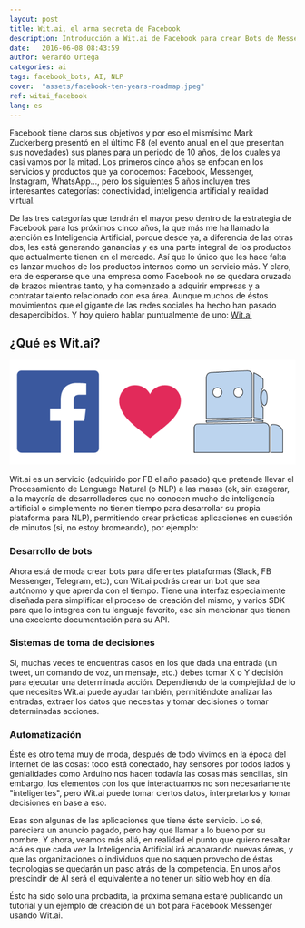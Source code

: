 ```yaml
---
layout: post
title: Wit.ai, el arma secreta de Facebook
description: Introducción a Wit.ai de Facebook para crear Bots de Messenger y otras aplicaciones prácticas de NLP e inteligencia artificial.
date:   2016-06-08 08:43:59
author: Gerardo Ortega
categories: ai
tags: facebook_bots, AI, NLP
cover:  "assets/facebook-ten-years-roadmap.jpeg"
ref: witai_facebook
lang: es
---
```


Facebook tiene claros sus objetivos y por eso el mismísimo Mark Zuckerberg presentó en el último F8 (el evento anual en el que presentan sus novedades) sus planes para un periodo de 10 años, de los cuales ya casi vamos por la mitad. Los primeros cinco años se enfocan en los servicios y productos que ya conocemos: Facebook, Messenger, Instagram, WhatsApp..., pero los siguientes 5 años incluyen tres interesantes categorías: conectividad, inteligencia artificial y realidad virtual.

De las tres categorías que tendrán el mayor peso dentro de la estrategia de Facebook para los próximos cinco años, la que más me ha llamado la atención es Inteligencia Artificial, porque desde ya, a diferencia de las otras dos, les está generando ganancias y es una parte integral de los productos que actualmente tienen en el mercado. Así que lo único que les hace falta es lanzar muchos de los productos internos como un servicio más. Y claro, era de esperarse que una empresa como Facebook no se quedara cruzada de brazos mientras tanto, y ha comenzado a adquirir empresas y a contratar talento relacionado con esa área. Aunque muchos de éstos movimientos que el gigante de las redes sociales ha hecho han pasado desapercibidos. Y hoy quiero hablar puntualmente de uno: <a href="https://wit.ai/" title="Go to Wit.ai" target="blank">Wit.ai</a>

## ¿Qué es Wit.ai?

<a href="https://wit.ai/" title="Go to Wit.ai" target="_blank"><img src="/assets/wit_ai_fb.png" alt="wit-ai-fb" title="Wit.ai y Facebook"></a>

Wit.ai es un servicio (adquirido por FB el año pasado) que pretende llevar el Procesamiento de Lenguage Natural (o NLP) a las masas (ok, sin exagerar, a la mayoría de desarrolladores que no conocen mucho de inteligencia artificial o simplemente no tienen tiempo para desarrollar su propia plataforma para NLP), permitiendo crear prácticas aplicaciones en cuestión de minutos (si, no estoy bromeando), por ejemplo:

### Desarrollo de bots 

Ahora está de moda crear bots para diferentes plataformas (Slack, FB Messenger, Telegram, etc), con Wit.ai podrás crear un bot que sea autónomo y que aprenda con el tiempo. Tiene una interfaz especialmente diseñada para simplificar el proceso de creación del mismo, y varios SDK para que lo integres con tu lenguaje favorito, eso sin mencionar que tienen una excelente documentación para su API.

### Sistemas de toma de decisiones 

Si, muchas veces te encuentras casos en los que dada una entrada (un tweet, un comando de voz, un mensaje, etc.) debes tomar X o Y decisión para ejecutar una determinada acción. Dependiendo de la complejidad de lo que necesites Wit.ai puede ayudar también, permitiéndote analizar las entradas, extraer los datos que necesitas y tomar decisiones o tomar determinadas acciones.

### Automatización 

Éste es otro tema muy de moda, después de todo vivimos en la época del internet de las cosas: todo está conectado, hay sensores por todos lados y genialidades como Arduino nos hacen todavía las cosas más sencillas, sin embargo, los elementos con los que interactuamos no son necesariamente "inteligentes", pero Wit.ai puede tomar ciertos datos, interpretarlos y tomar decisiones en base a eso.

Esas son algunas de las aplicaciones que tiene éste servicio. Lo sé, pareciera un anuncio pagado, pero hay que llamar a lo bueno por su nombre. Y ahora, veamos más allá, en realidad el punto que quiero resaltar acá es que cada vez la Inteligencia Artificial irá acaparando nuevas áreas, y que las organizaciones o individuos que no saquen provecho de éstas tecnologías se quedarán un paso atrás de la competencia. En unos años prescindir de AI será el equivalente a no tener un sitio web hoy en día.

Ésto ha sido solo una probadita, la próxima semana estaré publicando un tutorial y un ejemplo de creación de un bot para Facebook Messenger usando Wit.ai.
